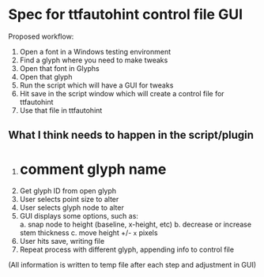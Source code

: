 # Spec for ttfautohint control file GUI

Proposed workflow:

1. Open a font in a Windows testing environment
2. Find a glyph where you need to make tweaks
3. Open that font in Glyphs
4. Open that glyph
5. Run the script which will have a GUI for tweaks
6. Hit save in the script window which will create a control file for ttfautohint
7. Use that file in ttfautohint

## What I think needs to happen in the script/plugin

1. # comment glyph name
1. Get glyph ID from open glyph
2. User selects point size to alter
2. User selects glyph node to alter
3. GUI displays some options, such as:  
	a. snap node to height (baseline, x-height, etc)
	b. decrease or increase stem thickness
	c. move height +/- `x` pixels
4. User hits save, writing file
5. Repeat process with different glyph, appending info to control file

(All information is written to temp file after each step and adjustment in GUI)
